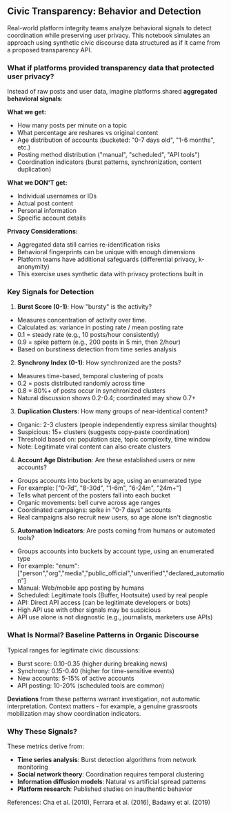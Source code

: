 ## Civic Transparency: Behavior and Detection

Real-world platform integrity teams analyze behavioral signals to detect coordination while preserving user privacy.
This notebook simulates an approach using synthetic civic discourse data structured as if it came from a proposed transparency API.

### What if platforms provided transparency data that protected user privacy?

Instead of raw posts and user data, imagine platforms shared **aggregated behavioral signals**:

**What we get:**

- How many posts per minute on a topic
- What percentage are reshares vs original content
- Age distribution of accounts (bucketed: "0-7 days old", "1-6 months", etc.)
- Posting method distribution ("manual", "scheduled", "API tools")
- Coordination indicators (burst patterns, synchronization, content duplication)

**What we DON'T get:**

- Individual usernames or IDs
- Actual post content
- Personal information
- Specific account details

**Privacy Considerations:**
- Aggregated data still carries re-identification risks
- Behavioral fingerprints can be unique with enough dimensions
- Platform teams have additional safeguards (differential privacy, k-anonymity)
- This exercise uses synthetic data with privacy protections built in

### Key Signals for Detection

1. **Burst Score (0-1)**: How "bursty" is the activity?

- Measures concentration of activity over time.
- Calculated as: variance in posting rate / mean posting rate
- 0.1 = steady rate (e.g., 10 posts/hour consistently)
- 0.9 = spike pattern (e.g., 200 posts in 5 min, then 2/hour)
- Based on burstiness detection from time series analysis

2. **Synchrony Index (0-1)**: How synchronized are the posts?

- Measures time-based, temporal clustering of posts
- 0.2 = posts distributed randomly across time
- 0.8 = 80%+ of posts occur in synchronized clusters
- Natural discussion shows 0.2-0.4; coordinated may show 0.7+

3. **Duplication Clusters**: How many groups of near-identical content?

- Organic: 2-3 clusters (people independently express similar thoughts)
- Suspicious: 15+ clusters (suggests copy-paste coordination)
- Threshold based on: population size, topic complexity, time window
- Note: Legitimate viral content can also create clusters

4. **Account Age Distribution**: Are these established users or new accounts?

- Groups accounts into buckets by age, using an enumerated type
- For example: ["0-7d", "8-30d", "1-6m", "6-24m", "24m+"]
- Tells what percent of the posters fall into each bucket
- Organic movements: bell curve across age ranges
- Coordinated campaigns: spike in "0-7 days" accounts
- Real campaigns also recruit new users, so age alone isn't diagnostic

5. **Automation Indicators**: Are posts coming from humans or automated tools?
- Groups accounts into buckets by account type, using an enumerated type
- For example: "enum": ["person","org","media","public_official","unverified","declared_automation"]
- Manual: Web/mobile app posting by humans
- Scheduled: Legitimate tools (Buffer, Hootsuite) used by real people
- API: Direct API access (can be legitimate developers or bots)
- High API use with other signals may be suspicious
- API use alone is not diagnostic (e.g., journalists, marketers use APIs)

### What Is Normal? Baseline Patterns in Organic Discourse

Typical ranges for legitimate civic discussions:
- Burst score: 0.10-0.35 (higher during breaking news)
- Synchrony: 0.15-0.40 (higher for time-sensitive events)
- New accounts: 5-15% of active accounts
- API posting: 10-20% (scheduled tools are common)

**Deviations** from these patterns warrant investigation, not automatic interpretation.
Context matters - for example, a genuine grassroots mobilization may show coordination indicators.

### Why These Signals?

These metrics derive from:
- **Time series analysis**: Burst detection algorithms from network monitoring
- **Social network theory**: Coordination requires temporal clustering
- **Information diffusion models**: Natural vs artificial spread patterns
- **Platform research**: Published studies on inauthentic behavior

References: Cha et al. (2010), Ferrara et al. (2016), Badawy et al. (2019)
